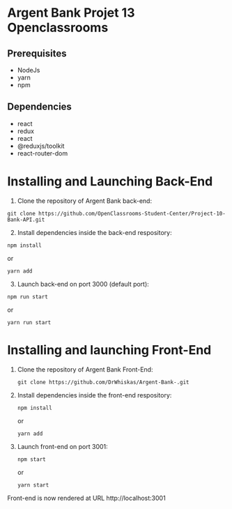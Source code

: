 # Argent Bank Projet 13 Openclassrooms

## Prerequisites

- NodeJs
- yarn
- npm

## Dependencies

- react
- redux
- react
- @reduxjs/toolkit
- react-router-dom

# Installing and Launching Back-End

1. Clone the repository of Argent Bank back-end:

`git clone https://github.com/OpenClassrooms-Student-Center/Project-10-Bank-API.git`

2. Install dependencies inside the back-end respository:

`npm install`

or

`yarn add`

3. Launch back-end on port 3000 (default port):

`npm run start`

or

`yarn run start`

# Installing and launching Front-End

1. Clone the repository of Argent Bank Front-End:

   `git clone https://github.com/DrWhiskas/Argent-Bank-.git`

2. Install dependencies inside the front-end respository:

    `npm install`

    or

    `yarn add`

3. Launch front-end on port 3001:

    `npm start`

    or

    `yarn start`

Front-end is now rendered at URL http://localhost:3001

